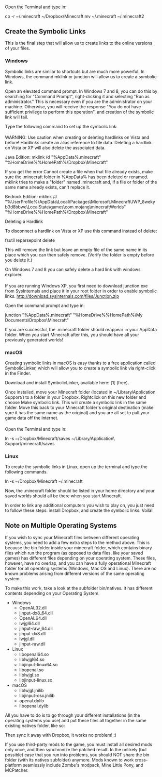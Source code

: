 #### 
Open the Terminal and type in:

cp -r ~/.minecraft ~/Dropbox/Minecraft
mv ~/.minecraft ~/.minecraft2

## Create the Symbolic Links
This is the final step that will allow us to create links to the online versions of your files.

### Windows
Symbolic links are similar to shortcuts but are much more powerful. In Windows, the command mklink or junction will allow us to create a symbolic link. 

Open an elevated command prompt. In Windows 7 and 8, you can do this by searching for "Command Prompt", right-clicking it and selecting "Run as administrator." This is necessary even if you are the administrator on your machine. Otherwise, you will receive the response "You do not have sufficient privilege to perform this operation", and creation of the symbolic link will fail.

Type the following command to set up the symbolic link:

#### 
WARNING: Use caution when creating or deleting hardlinks on Vista and before! Hardlinks create an alias reference to file data. Deleting a hardlink on Vista or XP will also delete the associated data.

Java Edition:
mklink /d "%AppData%\.minecraft" "%HomeDrive%%HomePath%\Dropbox\Minecraft"

If you get the error Cannot create a file when that file already exists, make sure the .minecraft folder in %AppData% has been deleted or renamed. mklink tries to make a "folder" named .minecraft and, if a file or folder of the same name already exists, can't replace it.

Bedrock Edition:
mklink /J "%UserProfile%\AppData\Local\Packages\Microsoft.MinecraftUWP_8wekyb3d8bbwe\LocalState\games\com.mojang\minecraftWorlds" "%HomeDrive%%HomePath%\Dropbox\Minecraft"

Deleting a Hardlink

To disconnect a hardlink on Vista or XP use this command instead of delete:

fsutil reparsepoint delete <path>

This will remove the link but leave an empty file of the same name in its place which you can then safely remove. (Verify the folder is empty before you delete it.)

On Windows 7 and 8 you can safely delete a hard link with windows explorer.

#### 
If you are running Windows XP, you first need to download junction.exe from SysInternals and place it in your root folder in order to enable symbolic links. http://download.sysinternals.com/files/Junction.zip

Open the command prompt and type in:

junction "%AppData%\.minecraft" "%HomeDrive%%HomePath%\My Documents\Dropbox\Minecraft"

If you are successful, the .minecraft folder should reappear in your AppData folder. When you start Minecraft after this, you should have all your previously generated worlds!

### macOS
Creating symbolic links in macOS is easy thanks to a free application called SymbolicLinker, which will allow you to create a symbolic link via right-click in the Finder. 

Download and install SymbolicLinker, available here: [1] (free). 

Once installed, move your Minecraft folder (located in ~/Library/Application Support/) to a folder in your Dropbox. Rightclick on this new folder and choose Make symbolic link. This will create a symbolic link in the same folder. Move this back to your Minecraft folder's original destination (make sure it has the same name as the original) and you are all set to pull your game data off the internet.

#### 
Open the Terminal and type in:

ln -s ~/Dropbox/Minecraft/saves ~/Library/Application\ Support/minecraft/saves

### Linux
To create the symbolic links in Linux, open up the terminal and type the following commands.

ln -s ~/Dropbox/Minecraft ~/.minecraft

Now, the .minecraft folder should be listed in your home directory and your saved worlds should all be there when you start Minecraft.

In order to link any additional computers you wish to play on, you just need to follow these steps: install Dropbox, and create the symbolic links. Voilà!

## Note on Multiple Operating Systems
If you wish to sync your Minecraft files between different operating systems, you need to add a few extra steps to the method above. This is because the bin folder inside your minecraft folder, which contains binary files which run the program (as opposed to data files, like your saved games) has different files depending on your operating system. These files, however, have no overlap, and you can have a fully operational Minecraft folder for all operating systems (Windows, Mac OS and Linux). There are no known problems arising from different versions of the same operating system.

To make this work, take a look at the subfolder bin/natives. It has different contents depending on your Operating System.

- Windows
	- OpenAL32.dll
	- jinput-dx8_64.dll
	- OpenAL64.dll
	- lwjgl64.dll
	- jinput-raw_64.dll
	- jinput-dx8.dll
	- lwjgl.dll
	- jinput-raw.dll
- Linux
	- libopenal64.so
	- liblwjgl64.so
	- libjinput-linux64.so
	- libopenal.so
	- liblwjgl.so
	- libjinput-linux.so
- macOS
	- liblwjgl.jnilib
	- libjinput-osx.jnilib
	- openal.dylib
	- libopenal.dylib

All you have to do is to go through your different installations (in the operating systems you use) and put these files all together in the same existing natives folder, like so:



Then sync it away with Dropbox, it works no problem! :)

If you use third-party mods to the game, you must install all desired mods only once, and then synchronize the patched result. In the unlikely (but possible) case that you run into problems, you should NOT share the bin folder (with its natives subfolder) anymore. Mods known to work cross-platform seamlessly include Zombe's modpack, Mine Little Pony, and MCPatcher.

